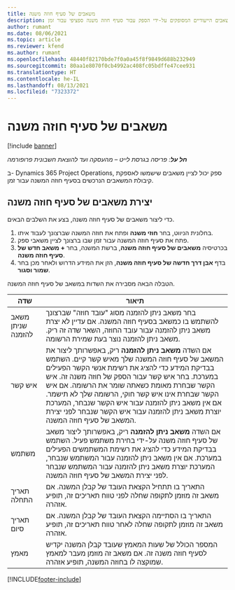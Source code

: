 ```yaml
---
title: משאבים של סעיף חוזה משנה
description: נושא זה מסביר כיצד לציין את המשאבים הייעודיים המסופקים על-ידי הספק עבור סעיף חוזה משנה ספציפי עבור זמן.
author: rumant
ms.date: 08/06/2021
ms.topic: article
ms.reviewer: kfend
ms.author: rumant
ms.openlocfilehash: 48440f82170bde7f0a0a45f8f9849d688b232949
ms.sourcegitcommit: 80aa1e8070f0cb4992ac408fc05bdffe47cee931
ms.translationtype: HT
ms.contentlocale: he-IL
ms.lasthandoff: 08/13/2021
ms.locfileid: "7323372"
---
```

# <a name="subcontract-line-resources"></a>משאבים של סעיף חוזה משנה

[!include [banner](../../includes/dataverse-preview.md)]

_**חל על**: פריסה בגרסת לייט – מהעסקה ועד להוצאת חשבונית פרופורמה_

ב- Dynamics 365 Project Operations, ספק יכול לציין משאבים שישמשו לאספקת קיבולת המשאבים הנרכשים בסעיף חוזה המשנה עבור זמן.

## <a name="create-subcontract-line-resources"></a>יצירת משאבים של סעיף חוזה משנה

כדי ליצור משאבים של סעיף חוזה משנה, בצע את השלבים הבאים.

1. בחלונית הניווט, בחר **חוזי משנה** ופתח את חוזה המשנה שברצונך לעבוד איתו.
2. פתח את סעיף חוזה המשנה עבור זמן שבו ברצונך לציין משאבי ספק.
3. בכרטיסיה **משאבים של סעיף חוזה משנה**, ברשת המשנה, בחר **+ משאב חדש של סעיף חוזה משנה**.
4. בדף **אבן דרך חדשה של סעיף חוזה משנה**, הזן את המידע הדרוש ולאחר מכן בחר **שמור וסגור**.

הטבלה הבאה מסבירה את השדות במשאב של סעיף חוזה המשנה.

| שדה |  תיאור |
| ----- | ------------ |
| משאב שניתן להזמנה | בחר משאב ניתן להזמנה מסוג "עובד חוזה" שברצונך להשתמש בו כמשאב בסעיף חוזה המשנה. אם עדיין לא יצרת משאב ניתן להזמנה עבור עובד החוזה, השאר שדה זה ריק. משאב ניתן להזמנה נוצר בעת שמירת הרשומה.  |
| איש קשר | אם השדה **משאב ניתן להזמנה** ריק, באפשרותך ליצור את המשאב של סעיף חוזה המשנה שלך מאיש קשר קיים. השתמש בבדיקת המידע כדי להציג את רשימת אנשי הקשר הפעילים במערכת. בחר איש קשר עבור הספק של חוזה משנה זה. איש הקשר שבחרת מאומת כשאתה שומר את הרשומה. אם איש הקשר שבחרת אינו איש קשר חוקי, הרשומה שלך לא תישמר. אם אין משאב ניתן להזמנה עבור איש הקשר שנבחר, המערכת יוצרת משאב ניתן להזמנה עבור איש הקשר שנבחר לפני יצירת המשאב של סעיף חוזה המשנה. |
| משתמש | אם השדה **משאב ניתן להזמנה** ריק, באפשרותך ליצור משאב של סעיף חוזה משנה על-ידי בחירת משתמש פעיל. השתמש בבדיקת המידע כדי להציג את רשימת המשתמשים הפעילים במערכת. אם אין משאב ניתן להזמנה עבור המשתמש שנבחר, המערכת יוצרת משאב ניתן להזמנה עבור המשתמש שנבחר לפני יצירת המשאב של סעיף חוזה המשנה. |
| תאריך התחלה | התאריך בו תתחיל הקצאת העובד של קבלן המשנה. אם משאב זה מוזמן לתקופה שחלה לפני טווח תאריכים זה, תופיע אזהרה. |
| תאריך סיום | התאריך בו הסתיימה הקצאת העובד של קבלן המשנה. אם משאב זה מוזמן לתקופה שחלה לאחר טווח תאריכים זה, תופיע אזהרה. |
| מאמץ | המספר הכולל של שעות המאמץ שעובד קבלן המשנה יקדיש לסעיף חוזה משנה זה. אם משאב זה מוזמן מעבר למאמץ שמוקצה לו בחוזה המשנה, תופיע אזהרה. |


[!INCLUDE[footer-include](../../includes/footer-banner.md)]
